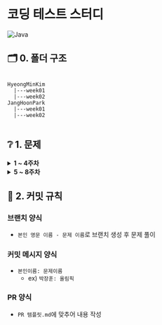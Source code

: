 # 코딩 테스트 스터디

![Java](https://img.shields.io/badge/java-%23ED8B00.svg?style=for-the-badge&logo=java&logoColor=white)

## 🗂️ 0. 폴더 구조

```

HyeongMinKim
  |---week01
  |---week02
JangHoonPark
  |---week01
  |---week02
  
```


## ❔ 1. 문제

<details>
  <summary><b>1 ~ 4주차</b></summary>
  <div markdown="1">
  
  ### 1주차(23.09.28 ~ 23.10.05)
  |문제|링크 이동|
  |:---:|:---:|
  |보석 상자|[바로가기](https://www.acmicpc.net/problem/2792)|
  |올림픽|[바로가기](https://www.acmicpc.net/problem/8979)|
  |소문난 칠공주|[바로가기](https://www.acmicpc.net/problem/1941)|
  
  
  ### 2주차(23.10.06 ~ 23.10.12)
  |문제|링크 이동|
  |:---:|:---:|
  |마법사 상어와 파이어볼|[바로가기](https://www.acmicpc.net/problem/20056)|
  |현수막|[바로가기](https://www.acmicpc.net/problem/14716)|
  |개미굴|[바로가기](https://www.acmicpc.net/problem/14725)|


  ### 3주차(23.10.13 ~ 23.10.19)
  |문제|링크 이동|
  |:---:|:---:|
  |색상환|[바로가기](https://www.acmicpc.net/problem/2482)|
  |수열|[바로가기](https://www.acmicpc.net/problem/2559)|
  |Z|[바로가기](https://www.acmicpc.net/problem/1074)|

  ### 4주차(23.10.20 ~ 23.10.26)
  |문제|링크 이동|
  |:---:|:---:|
  |백만 장자 프로젝트|[바로가기](https://swexpertacademy.com/main/code/problem/problemDetail.do?problemLevel=2&problemLevel=3&contestProbId=AV5LrsUaDxcDFAXc&categoryId=AV5LrsUaDxcDFAXc&categoryType=CODE&problemTitle=&orderBy=SUBMIT_COUNT&selectCodeLang=ALL&select-1=3&pageSize=10&pageIndex=1)|
  |View|[바로가기](https://swexpertacademy.com/main/code/problem/problemDetail.do?problemLevel=2&problemLevel=3&contestProbId=AV134DPqAA8CFAYh&categoryId=AV134DPqAA8CFAYh&categoryType=CODE&problemTitle=&orderBy=SUBMIT_COUNT&selectCodeLang=ALL&select-1=3&pageSize=10&pageIndex=1)|
  |달팽이 숫자|[바로가기](https://swexpertacademy.com/main/code/problem/problemDetail.do?problemLevel=2&problemLevel=3&contestProbId=AV5PobmqAPoDFAUq&categoryId=AV5PobmqAPoDFAUq&categoryType=CODE&problemTitle=&orderBy=SUBMIT_COUNT&selectCodeLang=ALL&select-1=3&pageSize=10&pageIndex=1)|
  
  </div>
</details>

<details>
  <summary><b>5 ~ 8주차</b></summary>
  <div markdown="1">
  
  ### 5주차(23.10.27 ~ 23.11.02)
  |문제|링크 이동|
  |:---:|:---:|
  |오목 판정|[바로가기](https://swexpertacademy.com/main/code/problem/problemDetail.do?contestProbId=AXaSUPYqPYMDFASQ&categoryId=AXaSUPYqPYMDFASQ&categoryType=CODE&problemTitle=11315&orderBy=FIRST_REG_DATETIME&selectCodeLang=ALL&select-1=&pageSize=10&pageIndex=1)|
  |유효숫자 표기|[바로가기](https://swexpertacademy.com/main/code/problem/problemDetail.do?contestProbId=AXCjn9TKJmUDFAX0&categoryId=AXCjn9TKJmUDFAX0&categoryType=CODE&problemTitle=9658&orderBy=FIRST_REG_DATETIME&selectCodeLang=ALL&select-1=&pageSize=10&pageIndex=1)|
  |진기의 최고급 붕어빵|[바로가기](https://swexpertacademy.com/main/code/problem/problemDetail.do?contestProbId=AV5LsaaqDzYDFAXc&categoryId=AV5LsaaqDzYDFAXc&categoryType=CODE&problemTitle=1860&orderBy=FIRST_REG_DATETIME&selectCodeLang=ALL&select-1=&pageSize=10&pageIndex=1)|

  ### 6주차(23.11.03 ~ 23.11.09)
  |문제|링크 이동|
  |:---:|:---:|
  |재미있는 오셀로 게임|[바로가기](https://swexpertacademy.com/main/code/problem/problemDetail.do?contestProbId=AWQmA4uK8ygDFAXj&categoryId=AWQmA4uK8ygDFAXj&categoryType=CODE&problemTitle=4615&orderBy=FIRST_REG_DATETIME&selectCodeLang=ALL&select-1=&pageSize=10&pageIndex=1)|
  |조합|[바로가기](https://swexpertacademy.com/main/code/problem/problemDetail.do?contestProbId=AWXGKdbqczEDFAUo&categoryId=AWXGKdbqczEDFAUo&categoryType=CODE&problemTitle=5607&orderBy=FIRST_REG_DATETIME&selectCodeLang=ALL&select-1=&pageSize=10&pageIndex=1)|
  |홀수 피라미드|[바로가기](https://swexpertacademy.com/main/code/problem/problemDetail.do?contestProbId=AWvzGUKKPVwDFASy&categoryId=AWvzGUKKPVwDFASy&categoryType=CODE&problemTitle=8016&orderBy=FIRST_REG_DATETIME&selectCodeLang=ALL&select-1=&pageSize=10&pageIndex=1)|

  ### 7주차(23.11.10 ~ 23.11.16)
  |문제|링크 이동|
  |:---:|:---:|
  |민석이의 과제 체크하기|[바로가기](https://swexpertacademy.com/main/code/problem/problemDetail.do?contestProbId=AWVl3rWKDBYDFAXm&categoryId=AWVl3rWKDBYDFAXm&categoryType=CODE&problemTitle=5431&orderBy=FIRST_REG_DATETIME&selectCodeLang=ALL&select-1=&pageSize=10&pageIndex=1)|
  |삼성시의 버스 노선|[바로가기](https://swexpertacademy.com/main/code/problem/problemDetail.do?contestProbId=AWczm7QaACgDFAWn&categoryId=AWczm7QaACgDFAWn&categoryType=CODE&problemTitle=6485&orderBy=FIRST_REG_DATETIME&selectCodeLang=ALL&select-1=&pageSize=10&pageIndex=1)|
  |햄버거 다이어트|[바로가기](https://swexpertacademy.com/main/code/problem/problemDetail.do?contestProbId=AWT-lPB6dHUDFAVT&categoryId=AWT-lPB6dHUDFAVT&categoryType=CODE&problemTitle=5215&orderBy=FIRST_REG_DATETIME&selectCodeLang=ALL&select-1=&pageSize=10&pageIndex=1)|

  ### 8주차(23.11.17 ~ 23.11.23)
  |문제|링크 이동|
  |:---:|:---:|
  |신기한 소수|[바로가기](https://www.acmicpc.net/problem/2023)|
  |1학년|[바로가기](https://www.acmicpc.net/problem/5557)|
  |종이 조각|[바로가기](https://www.acmicpc.net/problem/14391)|
  
  </div>
</details>


## 📐 2. 커밋 규칙

### 브랜치 양식

- `본인 영문 이름 - 문제 이름`로 브랜치 생성 후 문제 풀이

### 커밋 메시지 양식

- `본인이름: 문제이름`
  - ex) `박장훈: 올림픽`

### PR 양식

- `PR 템플릿.md`에 맞추어 내용 작성


